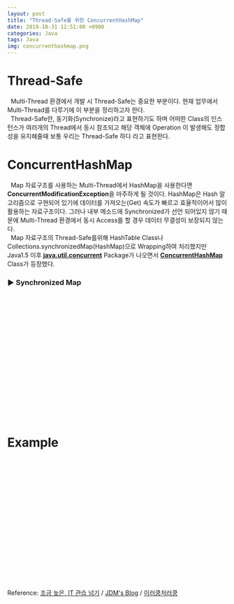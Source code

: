 ```yaml
---
layout: post
title: "Thread-Safe를 위한 ConcurrentHashMap"
date: 2019-10-31 12:51:00 +0900
categories: Java
tags: Java
img: concurrenthashmap.png 
---
```


# Thread-Safe
&nbsp; Multi-Thread 환경에서 개발 시 Thread-Safe는 중요한 부분이다. 현재 업무에서 Multi-Thread를 다루기에 이 부분을 정리하고자 한다.<br>
&nbsp; Thread-Safe란, 동기화(Synchronize)라고 표현하기도 하며 어떠한 Class의 인스턴스가 여러개의 Thread에서 동시 참조되고 해당 객체에 Operation 이 발생해도 정합성을 유지해줄때 보통 우리는 Thread-Safe 하다 라고 표현한다.

# ConcurrentHashMap
&nbsp; Map 자료구조를 사용하는 Multi-Thread에서 HashMap을 사용한다면  **ConcurrentModificationException**을 마주하게 될 것이다. HashMap은 Hash 알고리즘으로 구현되어 있기에 데이터를 가져오는(Get) 속도가 빠르고 효율적이어서 많이 활용하는 자료구조이다. 그러나 내부 메소드에 Synchronized가 선언 되어있지 않기 때문에  Multi-Thread 환경에서 동시 Access를 할 경우 데이터 무결성이 보장되지 않는다.<br> 
&nbsp; Map 자료구조의 Thread-Safe를위해  HashTable Class나 Collections.synchronizedMap(HashMap)으로 Wrapping하여 처리했지만 Java1.5 이후 **[java.util.concurrent](https://docs.oracle.com/javase/8/docs/api/index.html?java/util/concurrent/package-summary.html)** Package가 나오면서 **[ConcurrentHashMap](https://docs.oracle.com/javase/8/docs/api/java/util/concurrent/ConcurrentHashMap.html)** Class가 등장했다.

### ▶ Synchronized Map
<div class="iframely-embed">
	<div class="iframely-responsive" style="padding-bottom: 56.2493%;">
		<a href="https://gist.github.com/hboseong/a8b642ae38fde033e109880b620c19dd" data-iframely-url="//cdn.iframe.ly/LMmmroc"></a>
	</div>
</div>
<script async src="//cdn.iframe.ly/embed.js" charset="utf-8"></script>

# Example
<div class="iframely-embed">
	<div class="iframely-responsive" style="padding-bottom: 56.2493%;">
		<a href="https://gist.github.com/hboseong/14f7949dff1f36761dd66db9d6a922a6" data-iframely-url="//cdn.iframe.ly/puf2tKM"></a>
	</div>
</div>
<script async src="//cdn.iframe.ly/embed.js" charset="utf-8"></script>

Reference: [조금 늦은, IT 관습 넘기](http://blog.breakingthat.com/2019/04/04/java-collection-map-concurrenthashmap) / [JDM's Blog](https://jdm.kr/blog/197)  / [이러쿵저러쿵](https://ooz.co.kr/71)
